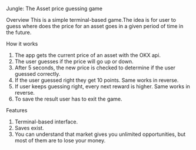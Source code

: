 Jungle: The Asset price guessing game

Overview
This is a simple terminal-based game.The idea is for user to guess where does the price for an asset goes in a given period of time in the future. 

How it works
1. The app gets the current price of an asset with the OKX api.
2. The user guesses if the price will go up or down.
3. After 5 seconds, the new price is checked to determine if the user guessed correctly.
4. If the user guessed right they get 10 points. Same works in reverse.
5. If user keeps guessing right, every next reward is higher. Same works in reverse.
6. To save the result user has to exit the game.

Features 
1. Terminal-based interface. 
2. Saves exist.
3. You can understand that market gives you unlimited opportunities, but most of them are to lose your money. 

